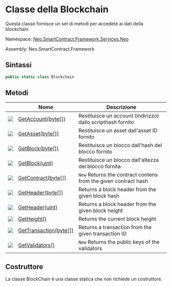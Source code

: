 # Classe della Blockchain 

Questa classe fornisce un set di metodi per accedete ai dati della blockchain.

Namespace: [Neo.SmartContract.Framework.Services.Neo](../neo.md)

Assembly: Neo.SmartContract.Framework

## Sintassi

```c#
public static class Blockchain
```

## Metodi

| | Nome | Descrizione |
| ---------------------------------------- | ---------------------------------------- | -------------------- |
| ![](https://i-msdn.sec.s-msft.com/dynimg/IC91302.jpeg) | [GetAccount(byte[])](Blockchain/GetAccount.md) | Restituisce un account (indirizzo) dallo scripthash fornito|
| ![](https://i-msdn.sec.s-msft.com/dynimg/IC91302.jpeg) | [GetAsset(byte[])](Blockchain/GetAsset.md) | Restituisce un asset dall'asset ID fornito         |
| ![](https://i-msdn.sec.s-msft.com/dynimg/IC91302.jpeg) | [GetBlock(byte[])](Blockchain/GetBlock.md) | Restituisce un blocco dall'hash del blocco fornito      |
| ![](https://i-msdn.sec.s-msft.com/dynimg/IC91302.jpeg) | [GetBlock(uint)](Blockchain/GetBlock2.md) | Restituisce un blocco dall'altezza del blocco fornita          |
| ![](https://i-msdn.sec.s-msft.com/dynimg/IC91302.jpeg) | [GetContract(byte[])](Blockchain/GetContract.md) | `New` Returns the contract contens from the given contract hash   |
| ![](https://i-msdn.sec.s-msft.com/dynimg/IC91302.jpeg) | [GetHeader(byte[])](Blockchain/GetHeader.md) | Returns a block header from the given block hash     |
| ![](https://i-msdn.sec.s-msft.com/dynimg/IC91302.jpeg) | [GetHeader(uint)](Blockchain/GetHeader2.md) | Returns a block header from the given block height         |
| ![](https://i-msdn.sec.s-msft.com/dynimg/IC91302.jpeg) | [GetHeight()](Blockchain/GetHeight.md)   | Returns the current block height             |
| ![](https://i-msdn.sec.s-msft.com/dynimg/IC91302.jpeg) | [GetTransaction(byte[])](Blockchain/GetTransaction.md) | Returns a transaction from the given transaction ID         |
| ![](https://i-msdn.sec.s-msft.com/dynimg/IC91302.jpeg) | [GetValidators()](Blockchain/GetValidators.md) | `New` Returns the public keys of the validators       |

## Costruttore

La classe BlockChain é una classe statica che non richiede un costruttore.
